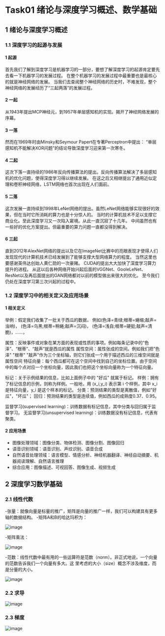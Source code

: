 # Task01 绪论与深度学习概述、数学基础

## 1 绪论与深度学习概述

### 1.1 深度学习的起源与发展

#### 1 起源

首先我们了解到深度学习是机器学习的一部分，要想了解深度学习的起源肯定要先去看一下机器学习的发展过程。
在整个机器学习的发展过程中最重要也是最核心的就是神经网络的发展。
当我们去查阅整个神经网络的历史时，不难发现，整个神经网络的发展经历了“三起两落”的发展过程。

#### 2 一起

从1943年提出MCP神经元，到1957年单层感知机的实现。揭开了神经网络发展的序幕。
   
#### 3 一落

然而在1969年时由Minsky和Seymour Papert在专著Perceptron中提出：
“单层感知机不能解决XOR问题”的结论导致深度学习迎来第一次寒冬。
#### 4 二起

这次下落一直持续的1986年反向传播算法的提出。反向传播算法解决了多层感知机的优化问题，使得深度学习得以继续发展。
在这之后又相继提出了通用近似定理和卷积神经网络，LSTM网络也首次出现在人们面前。
    
#### 5 二落

这次发展一直持续到1998年LeNet网络的提出。虽然LeNet网络能够实现很好的效果，但在当时它所消耗的算力也是十分惊人的。
当时的计算机技术不足以支撑它商业化。至此深度学习又一次陷入窘境。从此一直沉寂了十几年。
中间虽然也有一些好的优化方案提出。但最重要的算力问题一直都没得到解决。
#### 6 三起

直到2012年AlexNet网络的提出以及它在ImageNet比赛中的亮眼表现才使得人们发现现代的计算机技术已经发展到了能够支撑大型网络算力的程度。
当然这里也要感谢英伟达创始人黄仁勋的一次豪赌。
CUDA的提出大大加快了深度学习算力提升的进程。
从这以后各种网络开始兴起后面的VGGNet、GooleLeNet、ResNet以及再后面提出的GAN网络都对以前的模型做出来很大的优化。
至今我们仍处在深度学习第三次兴起的过程中。
    
### 1.2 深度学习中的相关定义及应用场景

#### 1 相关定义

举例：假定我们收集了一批关于西瓜的数据，
例如(色泽=青绿;根蒂=蜷缩;敲声=浊响)， (色泽=乌黑;根蒂=稍蜷;敲声=沉闷)， (色泽=浅自;根蒂=硬挺;敲声=清脆)，……，

属性：反映事件或对象在某方面的表现或性质的事项。例如每条记录中的“色泽”、“根蒂”、“敲声”就是西瓜的属性
属性空间：属性张成的空间。例如我们把"色泽" "根蒂" "敲声"作为三个坐标轴，则它们张成一个用于描述西瓜的三维空间就是属性空间
特征向量：每个西瓜都可在这个空间中找到自己的坐标位置。由于空间中的每个点对应一个坐标向量，因此我们也把这个坐标向量称为一个特征向量。

标记：关于示例结果的信息，比如上面例子中的 "好瓜" 就属于标记。
样例：拥有了标记信息的示例，则称为样例。一般地，用 (x_i,y_i) 表示第 i 个样例，其中 x_i 是特征向量，y_i 是这个样本的标记。
分类：预测结果的类型是离散值，例如"好瓜"，"坏瓜"；
回归：预测结果的类型是连续值，例如西瓜的成熟度0.37、0.95。

监督学习(supervised learning)：训练数据有标记信息，其中分类与回归属于监督学习。
无监督学习(unsupervised learning)：训练数据没有标记信息，代表有聚类。

#### 2 应用场景

- 图像处理领域：图像分类、物体检测、图像分割、图像回归
- 语音识别领域：语音识别、声纹识别、语音合成
- 自然语音处理领域：语言模型、情感分析、神经机器翻译、神经自动摘要、机器阅读理解、自然语言推理
- 综合应用：图像描述、可视回答、图像生成、视频生成

## 2 深度学习数学基础

### 2.1 线性代数

-张量：就像向量是标量的推⼴，矩阵是向量的推⼴⼀样，我们可以构建具有更多轴的数据结构。
-矩阵A和B的哈达玛积为：

![image](https://user-images.githubusercontent.com/71391924/142207940-e69e5282-d697-481c-b597-e789add7a9f8.png)

-矩阵乘法：

![image](https://user-images.githubusercontent.com/71391924/142208072-72a9532f-e25a-4c2b-9d55-ef2965f963ff.png)

-范数：线性代数中最有⽤的⼀些运算符是范数（norm）。⾮正式地说，⼀个向量的范数告诉我们⼀个向量有多⼤。这
⾥考虑的⼤小（size）概念不涉及维度，而是分量的⼤小。

![image](https://user-images.githubusercontent.com/71391924/142208311-b22d5c61-1c83-433f-b3f1-5ddc604cdcf5.png)

### 2.2 求导

![image](https://user-images.githubusercontent.com/71391924/142208580-090598f4-99e5-446d-9488-38128907fda7.png)

### 2.3 梯度

![image](https://user-images.githubusercontent.com/71391924/142208747-89314e3c-58ab-484e-91ae-f336f3d937ae.png)





